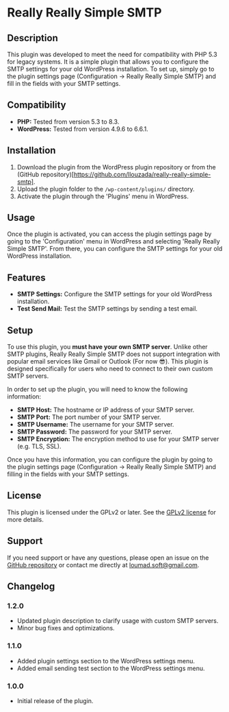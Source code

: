 # Really Really Simple SMTP

## Description

This plugin was developed to meet the need for compatibility with PHP 5.3 for legacy systems. It is a simple plugin that allows you to configure the SMTP settings for your old WordPress installation. To set up, simply go to the plugin settings page (Configuration -> Really Really Simple SMTP) and fill in the fields with your SMTP settings.

## Compatibility

- **PHP:** Tested from version 5.3 to 8.3.
- **WordPress:** Tested from version 4.9.6 to 6.6.1.

## Installation

1. Download the plugin from the WordPress plugin repository or from the (GitHub repository)[https://github.com/llouzada/really-really-simple-smtp].
2. Upload the plugin folder to the `/wp-content/plugins/` directory.
3. Activate the plugin through the 'Plugins' menu in WordPress.

## Usage

Once the plugin is activated, you can access the plugin settings page by going to the 'Configuration' menu in WordPress and selecting 'Really Really Simple SMTP'. From there, you can configure the SMTP settings for your old WordPress installation.

## Features

- **SMTP Settings:** Configure the SMTP settings for your old WordPress installation.
- **Test Send Mail:** Test the SMTP settings by sending a test email.

## Setup

To use this plugin, you **must have your own SMTP server**. Unlike other SMTP plugins, Really Really Simple SMTP does not support integration with popular email services like Gmail or Outlook (For now 😎). This plugin is designed specifically for users who need to connect to their own custom SMTP servers.

In order to set up the plugin, you will need to know the following information:

- **SMTP Host:** The hostname or IP address of your SMTP server.
- **SMTP Port:** The port number of your SMTP server.
- **SMTP Username:** The username for your SMTP server.
- **SMTP Password:** The password for your SMTP server.
- **SMTP Encryption:** The encryption method to use for your SMTP server (e.g. TLS, SSL).

Once you have this information, you can configure the plugin by going to the plugin settings page (Configuration -> Really Really Simple SMTP) and filling in the fields with your SMTP settings.

## License

This plugin is licensed under the GPLv2 or later. See the [GPLv2 license](http://www.gnu.org/licenses/gpl-2.0.html) for more details.

## Support

If you need support or have any questions, please open an issue on the [GitHub repository](https://github.com/llouzada/really-really-simple-smtp/issues) or contact me directly at [loumad.soft@gmail.com](mailto:loumad.soft@gmail.com).

## Changelog

### 1.2.0
- Updated plugin description to clarify usage with custom SMTP servers.
- Minor bug fixes and optimizations.

### 1.1.0
- Added plugin settings section to the WordPress settings menu.
- Added email sending test section to the WordPress settings menu.

### 1.0.0
- Initial release of the plugin.
